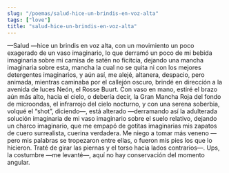 ```yaml
---
slug: "/poemas/salud-hice-un-brindis-en-voz-alta"
tags: ["love"]
title: "salud-hice-un-brindis-en-voz-alta"
---
```

—Salud —hice un brindis en voz alta, con un movimiento un poco exagerado de un vaso imaginario, lo que derramó un poco de mi bebida imaginaria sobre mi camisa de satén no ficitcia, dejando una mancha imaginaria sobre esta, mancha la cual no se quita ni con los mejores detergentes imaginarios, y aún así, me alejé, altanera, despacio, pero animada, mientras caminaba por el callejón oscuro, brindé en dirección a la avenida de luces Neón, el Rosse Buurt. Con vaso en mano, estiré el brazo aún más alto, hacia el cielo, o debería decir, la Gran Mancha Roja del fondo de microondas, el infrarrojo del cielo nocturno, y con una serena soberbia, volqué el “shot”, diciendo—, está alterado —derramando así la adulterada solución imaginaria de mi vaso imaginario sobre el suelo relativo, dejando un charco imaginario, que me empapó de gotitas imaginarias mis zapatos de cuero surrealista, cuerina verdadera. Me niego a tomar más veneno —pero mis palabras se tropezaron entre ellas, o fueron mis pies los que lo hicieron. Traté de girar las piernas y el torso hacia lados contrarios—. Ups, la costumbre —me levanté—, aquí no hay conservación del momento angular.